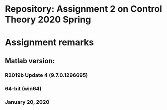 # Repository: Assignment 2 on Control Theory 2020 Spring

# Assignment remarks

## Matlab version:
### R2019b Update 4 (9.7.0.1296695)
### 64-bit (win64)
### January 20, 2020
